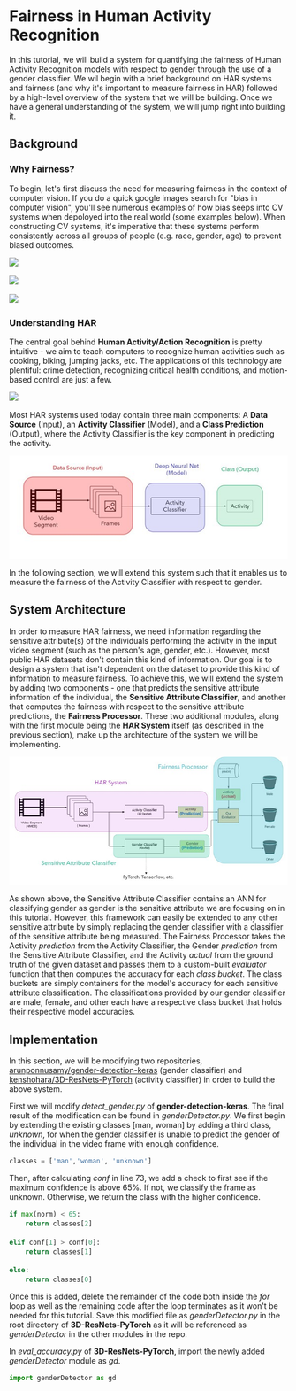 # Fairness in Human Activity Recognition

In this tutorial, we will build a system for quantifying the fairness of Human Activity Recognition models with respect to gender through the use of a gender classifier. We wil begin with a brief background on HAR systems and fairness (and why it's important to measure fairness in HAR) followed by a high-level overview of the system that we will be building. Once we have a general understanding of the system, we will jump right into building it. 

## Background
### Why Fairness?
To begin, let's first discuss the need for measuring fairness in the context of computer vision. If you do a quick google images search for "bias in computer vision", you'll see numerous examples of how bias seeps into CV systems when depoloyed into the real world (some examples below). When constructing CV systems, it's imperative that these systems perform consistently across all groups of people (e.g. race, gender, age) to prevent biased outcomes. 

![](https://i.gzn.jp/img/2020/06/25/facial-recognition-false-arrest/000.jpg)

![](https://algorithmwatch.org/wp-content/uploads/2020/04/googlevision.png)

![](https://api.time.com/wp-content/uploads/2019/02/oprah-winfrey.png)

### Understanding HAR
The central goal behind **Human Activity/Action Recognition** is pretty intuitive - we aim to teach computers to recognize human activities such as cooking, biking, jumping jacks, etc. The applications of this technology are plentiful: crime detection, recognizing critical health conditions, and motion-based control are just a few. 

![](har_gif.gif)

Most HAR systems used today contain three main components: A **Data Source** (Input), an **Activity Classifier** (Model), and a **Class Prediction** (Output), where the Activity Classifier is the key component in predicting the activity. 

![](arch.jpg)

In the following section, we will extend this system such that it enables us to measure the fairness of the Activity Classifier with respect to gender.

## System Architecture
In order to measure HAR fairness, we need information regarding the sensitive attribute(s) of the individuals performing the activity in the input video segment (such as the person's age, gender, etc.). However, most public HAR datasets don't contain this kind of information. Our goal is to design a system that isn't dependent on the dataset to provide this kind of information to measure fairness. To achieve this, we will extend the system by adding two components - one that predicts the sensitive attribute information of the individual, the **Sensitive Attribute Classifier**, and another that computes the fairness with respect to the sensitive attribute predictions, the **Fairness Processor**. These two additional modules, along with the first module being the **HAR System** itself (as described in the previous section), make up the architecture of the system we will be implementing.

![](proparch.jpg)

As shown above, the Sensitive Attribute Classifier contains an ANN for classifying gender as gender is the sensitive attribute we are focusing on in this tutorial. However, this framework can easily be extended to any other sensitive attribute by simply replacing the gender classifier with a classifier of the sensitive attribute being measured. The Fairness Processor takes the Activity *prediction* from the Activity Classifier, the Gender *prediction* from the Sensitive Attribute Classifier, and the Activity *actual* from the ground truth of the given dataset and passes them to a custom-built *evaluator* function that then computes the accuracy for each *class bucket*. The class buckets are simply containers for the model's accuracy for each sensitive attribute classification. The classifications provided by our gender classifier are male, female, and other each have a respective class bucket that holds their respective model accuracies. 

## Implementation
In this section, we will be modifying two repositories, [arunponnusamy/gender-detection-keras](https://github.com/arunponnusamy/gender-detection-keras) (gender classifier) and [kenshohara/3D-ResNets-PyTorch](https://github.com/kenshohara/3D-ResNets-PyTorch) (activity classifier) in order to build the above system. 

First we will modify *detect_gender.py* of **gender-detection-keras**. The final result of the modification can be found in *genderDetector.py*. We first begin by extending the existing classes [man, woman] by adding a third class, *unknown*, for when the gender classifier is unable to predict the gender of the individual in the video frame with enough confidence. 

```python
classes = ['man','woman', 'unknown']
```

Then, after calculating *conf* in line 73, we add a check to first see if the maximum confidence is above 65%. If not, we classify the frame as unknown. Otherwise, we return the class with the higher confidence.

```python
if max(norm) < 65:
    return classes[2]

elif conf[1] > conf[0]:
    return classes[1]

else:
    return classes[0]

```

Once this is added, delete the remainder of the code both inside the *for* loop as well as the remaining code after the loop terminates as it won't be needed for this tutorial. Save this modified file as *genderDetector.py* in the root directory of **3D-ResNets-PyTorch** as it will be referenced as *genderDetector* in the other modules in the repo. 

In *eval_accuracy.py* of **3D-ResNets-PyTorch**, import the newly added *genderDetector* module as *gd*.

```python
import genderDetector as gd
```




